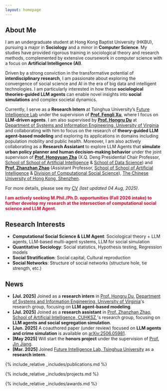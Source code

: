 ```yaml
---
layout: homepage
---
```


## About Me

I am an undergraduate student at Hong Kong Baptist University (HKBU), pursuing a major in **Sociology** and a minor in **Computer Science**. My studies have provided rigorous training in sociological theory and research methods, complemented by extensive coursework in computer science with a focus on **Artificial Intelligence (AI)**.

Driven by a strong conviction in the transformative potential of **interdisciplinary research**, I am passionate about exploring the convergence of social science and AI in the era of big data and intelligent technologies. I am particularly interested in how these **sociological theories-guided LLM agents** can enable novel insights into **social simulations** and complex societal dynamics.

Currently, I serve as a **Research Intern** at Tsinghua University’s <a href="https://fi.ee.tsinghua.edu.cn/" target="_blank" rel="noopener noreferrer">Future Intelligence Lab</a> under the supervision of <a href="https://fenglixu.github.io/" target="_blank" rel="noopener noreferrer">**Prof. Fengli Xu**</a>, where I focus on **LLM-driven agents**. I am also supervised by <a href="https://hongru94.github.io/" target="_blank" rel="noopener noreferrer">**Prof. Hongru Du**</a> at <a href="https://engineering.virginia.edu/sie" target="_blank" rel="noopener noreferrer">Department of Systems and Information Engineering, University of Virginia</a> and collaborating with him to focus on the research of **theory-guided LLM agent-based modeling** and exploring its applications in domains including population mobility and public health. Moreover, I am also actively collaborating as a **Research Assiatant** to explore LLM Agents that **simulate urban policy planner and human decision-making behavior** under the joint supervison of <a href="https://sds.cuhk.edu.cn/en/teacher/65" target="_blank" rel="noopener noreferrer">**Prof. Hongyuan Zha**</a> (X.Q. Deng Presidential Chair Professor, <a href="https://sai.cuhk.edu.cn/en" target="_blank" rel="noopener noreferrer">School of School of Artificial Intelligence</a> & <a href="https://sds.cuhk.edu.cn/en" target="_blank" rel="noopener noreferrer">School of Data Science</a>) and <a href="https://sai.cuhk.edu.cn/en/teacher/154" target="_blank" rel="noopener noreferrer">**Prof. Zhanzhan Zhao**</a> (Assistant Professor, <a href="https://sai.cuhk.edu.cn/en" target="_blank" rel="noopener noreferrer">School of School of Artificial Intelligence</a> & <a href="https://hss.cuhk.edu.cn/en/page/1350" target="_blank" rel="noopener noreferrer">Division of Computational Social Science</a>), <a href="https://www.cuhk.edu.cn/en" target="_blank" rel="noopener noreferrer">The Chinese University of Hong Kong, Shenzhen</a>.

For more details, please see my <a href="assets/LI_Haoyang_CV_20250804.pdf" target="_blank" rel="noopener noreferrer">CV</a> _(last updated 04 Aug, 2025)_.

<span style="color:#E4002B; font-weight: bold;">I am actively seeking M.Phil./Ph.D. opportunities (Fall 2026 intake) to further develop my research at the intersection of computational social science and LLM Agent.</span>

## Research Interests

- **Computational Social Science & LLM Agent**: Sociological theory + LLM agents, LLM-based multi-agent systems, LLM for social simulation
- **Quantitative Sociology**: Social statistics, Hypothesis testing, Regression models
- **Social Stratification**: Social capital, Cultural reproduction
- **Social Networks**: Structure of social networks (structure hole, tie strength, etc.)


## News

- **[Jul. 2025]** Joined as a **research intern** in  <a href="https://hongru94.github.io/" target="_blank" rel="noopener noreferrer">Prof. Hongru Du</a>, <a href="https://engineering.virginia.edu/sie" target="_blank" rel="noopener noreferrer">Department of Systems and Information Engineering, University of Virginia</a>'s research group, focusing on **LLM agent-based modeling**.
- **[Jul. 2025]** Joined as a **research assistant** in  <a href="https://sai.cuhk.edu.cn/en/teacher/154" target="_blank" rel="noopener noreferrer">Prof. Zhanzhan Zhao, School of Artificial Intelligence, CUHKSZ </a>'s research group, focusing on **LLM agents and social segregation simulation**.
- **[Jun. 2025]** A coauthored paper (under review) focused on **LLM agents and crime simulation** is available on <a href="https://arxiv.org/abs/2506.05981" target="_blank" rel="noopener noreferrer">arXiv:2506.05981</a>.
- **[May 2025]** Will start the **honors project** under the supervision of <a href="https://socweb.hkbu.edu.hk/people/academic-staff/jiang-jin.html" target="_blank" rel="noopener noreferrer">Prof. Jin Jiang</a>.
- **[Mar. 2025]** Joined <a href="https://fi.ee.tsinghua.edu.cn/" target="_blank" rel="noopener noreferrer">Future Intelligence Lab, Tsinghua University</a> as a **research intern**.

{% include_relative _includes/publications.md %}

{% include_relative _includes/projects.md %}

{% include_relative _includes/awards.md %}

<!--{% include_relative _includes/services.md %}-->
